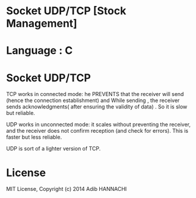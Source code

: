 
# Socket UDP/TCP [Stock Management]

# Language : C



# Socket UDP/TCP

TCP works in connected mode: he PREVENTS that the receiver will send (hence the connection establishment) and While sending , the receiver sends acknowledgments( after ensuring the validity of data) .
So it is slow but reliable.

UDP works in unconnected mode: it scales without preventing the receiver, and the receiver does not confirm reception (and check for errors).
This is faster but less reliable.

UDP is sort of a lighter version of TCP.



# License
MIT License, Copyright (c) 2014 Adib HANNACHI
